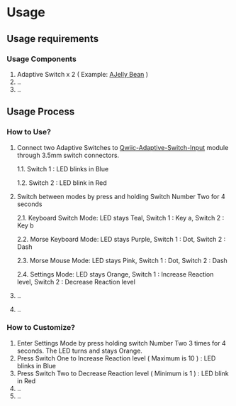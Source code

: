 # Usage

## Usage requirements  

### Usage Components

  1. Adaptive Switch x 2 ( Example: [AJelly Bean](https://www.ablenetinc.com/jelly-bean) )
  2. ..
  3. ..


## Usage Process

### How to Use?

1. Connect two Adaptive Switches to [Qwiic-Adaptive-Switch-Input](https://github.com/milador/Qwiic-Adaptive-Switch) module through 3.5mm switch connectors.
   
   1.1. Switch 1 : LED blinks in Blue
   
   1.2. Switch 2 : LED blink in Red 

2. Switch between modes by press and holding Switch Number Two for 4 seconds

   2.1. Keyboard Switch Mode: LED stays Teal, Switch 1 : Key a, Switch 2 : Key b  
 
   2.2. Morse Keyboard Mode: LED stays Purple, Switch 1 : Dot, Switch 2 : Dash 
  
   2.3. Morse Mouse Mode: LED stays Pink, Switch 1 : Dot, Switch 2 : Dash   

   2.4. Settings Mode: LED stays Orange, Switch 1 : Increase Reaction level, Switch 2 : Decrease Reaction level   

3. ..

4. ..
  
### How to Customize?

  1. Enter Settings Mode by press holding switch Number Two 3 times for 4 seconds. The LED turns and stays Orange.
  2. Press Switch One to Increase Reaction level ( Maximum is 10 ) : LED blinks in Blue 
  3. Press Switch Two to Decrease Reaction level ( Minimum is 1 ) : LED blink in Red 
  4. ..
  5. ..

